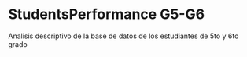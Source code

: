 # StudentsPerformance G5-G6
 Analisis descriptivo de la base de datos de los estudiantes de 5to y 6to grado

